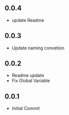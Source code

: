 ## 0.0.4

* update Readme


## 0.0.3

* Update naming convetion

## 0.0.2

* Readme update
* Fix Global Variable

## 0.0.1

* Initial Commit
